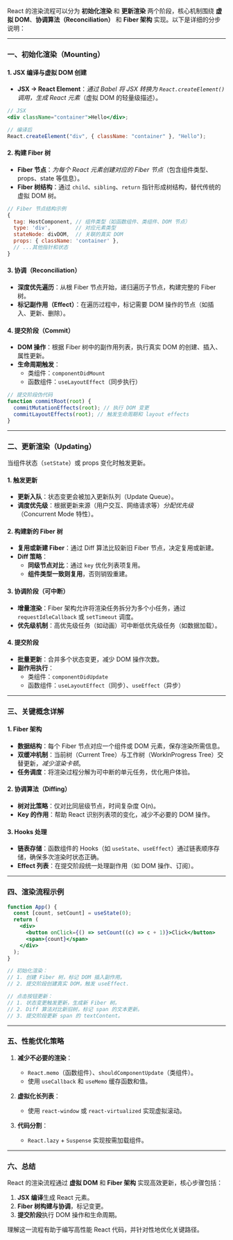 React 的渲染流程可以分为 **初始化渲染** 和 **更新渲染** 两个阶段，核心机制围绕 **虚拟 DOM**、**协调算法（Reconciliation）** 和 **Fiber 架构** 实现。以下是详细的分步说明：

---

### 一、初始化渲染（Mounting）

#### 1. JSX 编译与虚拟 DOM 创建

- **JSX → React Element**：*通过 Babel 将 JSX 转换为 `React.createElement()` 调用，生成 React 元素*（虚拟 DOM 的轻量级描述）。

```jsx
// JSX
<div className="container">Hello</div>;

// 编译后
React.createElement("div", { className: "container" }, "Hello");
```

#### 2. 构建 Fiber 树

- **Fiber 节点**：*为每个 React 元素创建对应的 Fiber 节点*（包含组件类型、props、state 等信息）。
- **Fiber 树结构**：通过 `child`、`sibling`、`return` 指针形成树结构，替代传统的虚拟 DOM 树。

```javascript
// Fiber 节点结构示例
{
  tag: HostComponent, // 组件类型（如函数组件、类组件、DOM 节点）
  type: 'div',        // 对应元素类型
  stateNode: divDOM,  // 关联的真实 DOM
  props: { className: 'container' },
  // ...其他指针和状态
}
```

#### 3. 协调（Reconciliation）

- **深度优先遍历**：从根 Fiber 节点开始，递归遍历子节点，构建完整的 Fiber 树。
- **标记副作用（Effect）**：在遍历过程中，标记需要 DOM 操作的节点（如插入、更新、删除）。

#### 4. 提交阶段（Commit）

- **DOM 操作**：根据 Fiber 树中的副作用列表，执行真实 DOM 的创建、插入、属性更新。
- **生命周期触发**：
  - 类组件：`componentDidMount`
  - 函数组件：`useLayoutEffect`（同步执行）

```javascript
// 提交阶段伪代码
function commitRoot(root) {
  commitMutationEffects(root); // 执行 DOM 变更
  commitLayoutEffects(root); // 触发生命周期和 layout effects
}
```

---

### 二、更新渲染（Updating）

当组件状态（`setState`）或 props 变化时触发更新。

#### 1. 触发更新

- **更新入队**：状态变更会被加入更新队列（Update Queue）。
- **调度优先级**：根据更新来源（用户交互、网络请求等）*分配优先级*（Concurrent Mode 特性）。

#### 2. 构建新的 Fiber 树

- **复用或新建 Fiber**：通过 Diff 算法比较新旧 Fiber 节点，决定复用或新建。
- **Diff 策略**：
  - **同级节点对比**：通过 `key` 优化列表项复用。
  - **组件类型一致则复用**，否则销毁重建。

#### 3. 协调阶段（可中断）

- **增量渲染**：Fiber 架构允许将渲染任务拆分为多个小任务，通过 `requestIdleCallback` 或 `setTimeout` 调度。
- **优先级机制**：高优先级任务（如动画）可中断低优先级任务（如数据加载）。

#### 4. 提交阶段

- **批量更新**：合并多个状态变更，减少 DOM 操作次数。
- **副作用执行**：
  - 类组件：`componentDidUpdate`
  - 函数组件：`useLayoutEffect`（同步）、`useEffect`（异步）

---

### 三、关键概念详解

#### 1. Fiber 架构

- **数据结构**：每个 Fiber 节点对应一个组件或 DOM 元素，保存渲染所需信息。
- **双缓冲机制**：当前树（Current Tree）与工作树（WorkInProgress Tree）交替更新，*减少渲染卡顿*。
- **任务调度**：将渲染过程分解为可中断的单元任务，优化用户体验。

#### 2. 协调算法（Diffing）

- **树对比策略**：仅对比同层级节点，时间复杂度 O(n)。
- **Key 的作用**：帮助 React 识别列表项的变化，减少不必要的 DOM 操作。

#### 3. Hooks 处理

- **链表存储**：函数组件的 Hooks（如 `useState`、`useEffect`）通过链表顺序存储，确保多次渲染时状态正确。
- **Effect 列表**：在提交阶段统一处理副作用（如 DOM 操作、订阅）。

---

### 四、渲染流程示例

```jsx
function App() {
  const [count, setCount] = useState(0);
  return (
    <div>
      <button onClick={() => setCount((c) => c + 1)}>Click</button>
      <span>{count}</span>
    </div>
  );
}

// 初始化渲染：
// 1. 创建 Fiber 树，标记 DOM 插入副作用。
// 2. 提交阶段创建真实 DOM，触发 useEffect.

// 点击按钮更新：
// 1. 状态变更触发更新，生成新 Fiber 树。
// 2. Diff 算法对比新旧树，标记 span 的文本更新。
// 3. 提交阶段更新 span 的 textContent。
```

---

### 五、性能优化策略

1. **减少不必要的渲染**：

   - `React.memo`（函数组件）、`shouldComponentUpdate`（类组件）。
   - 使用 `useCallback` 和 `useMemo` 缓存函数和值。

2. **虚拟化长列表**：

   - 使用 `react-window` 或 `react-virtualized` 实现虚拟滚动。

3. **代码分割**：
   - `React.lazy` + `Suspense` 实现按需加载组件。

---

### 六、总结

React 的渲染流程通过 **虚拟 DOM** 和 **Fiber 架构** 实现高效更新，核心步骤包括：

1. **JSX 编译**生成 React 元素。
2. **Fiber 树构建与协调**，标记变更。
3. **提交阶段**执行 DOM 操作和生命周期。

理解这一流程有助于编写高性能 React 代码，并针对性地优化关键路径。

